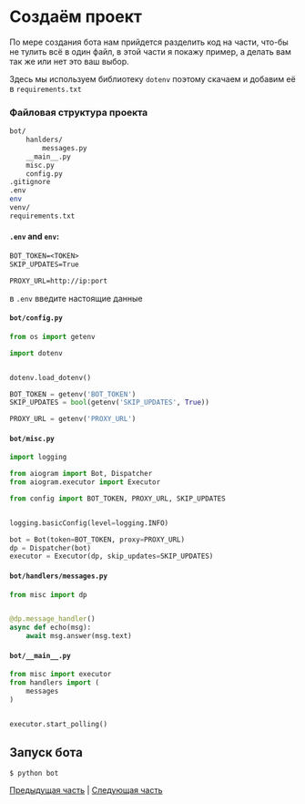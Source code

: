 # Создаём проект

По мере создания бота нам прийдется разделить код на части, что-бы не тулить всё в один файл, в этой части я покажу пример, а делать вам так же или нет это ваш выбор.

Здесь мы используем библиотеку `dotenv`
поэтому скачаем и добавим её в `requirements.txt`

### Файловая структура проекта
```bash
bot/
    hanlders/
        messages.py
    __main__.py
    misc.py
    config.py
.gitignore
.env
env
venv/
requirements.txt
```

#### `.env` and `env`:
```txt
BOT_TOKEN=<TOKEN>
SKIP_UPDATES=True

PROXY_URL=http://ip:port
```
в `.env` введите настоящие данные

#### `bot/config.py`
```py
from os import getenv

import dotenv


dotenv.load_dotenv()

BOT_TOKEN = getenv('BOT_TOKEN')
SKIP_UPDATES = bool(getenv('SKIP_UPDATES', True))

PROXY_URL = getenv('PROXY_URL')
```

#### `bot/misc.py`
```py
import logging

from aiogram import Bot, Dispatcher
from aiogram.executor import Executor

from config import BOT_TOKEN, PROXY_URL, SKIP_UPDATES


logging.basicConfig(level=logging.INFO)

bot = Bot(token=BOT_TOKEN, proxy=PROXY_URL)
dp = Dispatcher(bot)
executor = Executor(dp, skip_updates=SKIP_UPDATES)
```

#### `bot/handlers/messages.py`
```py
from misc import dp


@dp.message_handler()
async def echo(msg):
    await msg.answer(msg.text)
```


#### `bot/__main__.py`
```py
from misc import executor
from handlers import (
    messages
)


executor.start_polling()
```

## Запуск бота

    $ python bot



[Предыдущая часть](01_echo) | [Следующая часть](03_proxy)